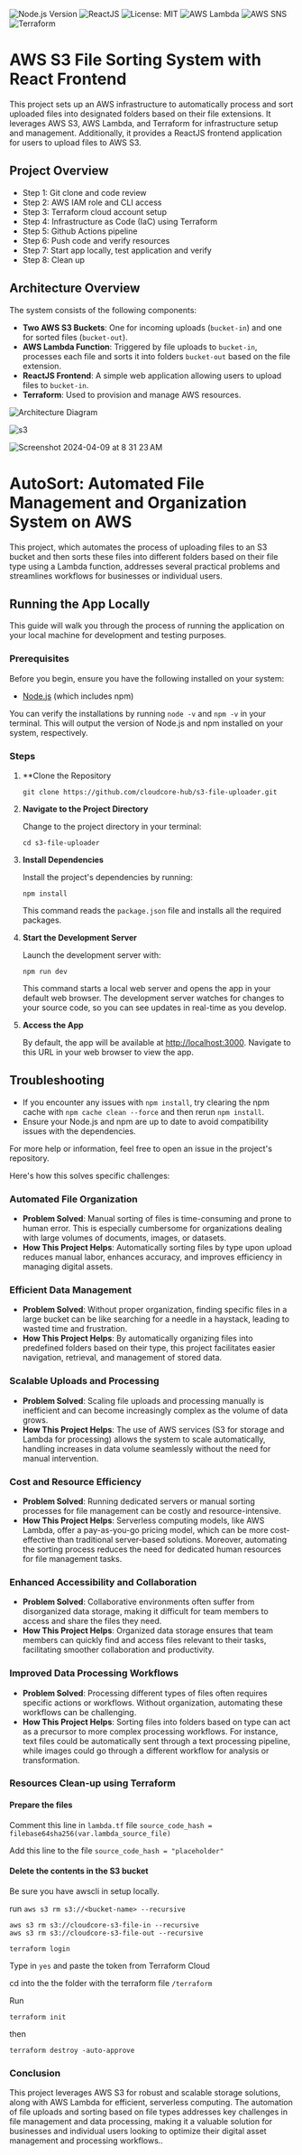 ![Node.js Version](https://img.shields.io/badge/node.js-v20.0-green.svg)
![ReactJS](https://img.shields.io/badge/ReactJS-20232A?logo=react)
![License: MIT](https://img.shields.io/badge/License-MIT-yellow.svg)
![AWS Lambda](https://img.shields.io/badge/AWS-Lambda-ff9900)
![AWS SNS](https://img.shields.io/badge/AWS-SNS-orange)
![Terraform](https://img.shields.io/badge/Terraform-7B42BC?logo=terraform&logoColor=white)


# AWS S3 File Sorting System with React Frontend

This project sets up an AWS infrastructure to automatically process and sort uploaded files into designated folders based on their file extensions. It leverages AWS S3, AWS Lambda, and Terraform for infrastructure setup and management. Additionally, it provides a ReactJS frontend application for users to upload files to AWS S3.


## Project Overview
- Step 1: Git clone and code review
- Step 2: AWS IAM role and CLI access
- Step 3: Terraform cloud account setup 
- Step 4: Infrastructure as Code (IaC) using Terraform 
- Step 5: Github Actions pipeline
- Step 6: Push code and verify resources
- Step 7: Start app locally, test application and verify
- Step 8: Clean up 


## Architecture Overview

The system consists of the following components:
- **Two AWS S3 Buckets**: One for incoming uploads (`bucket-in`) and one for sorted files (`bucket-out`).
- **AWS Lambda Function**: Triggered by file uploads to `bucket-in`, processes each file and sorts it into folders `bucket-out` based on the file extension.
- **ReactJS Frontend**: A simple web application allowing users to upload files to `bucket-in`.
- **Terraform**: Used to provision and manage AWS resources.

![Architecture Diagram](link-to-diagram-if-available)

![s3](https://github.com/cloudcore-hub/s3-file-uploader/assets/88560609/9a8df75f-5da5-4d0a-9702-e804a217c0c4)


![Screenshot 2024-04-09 at 8 31 23 AM](https://github.com/cloudcore-hub/s3-file-uploader/assets/88560609/3425a32c-2281-4383-b4c8-04511d5ab033)


# AutoSort: Automated File Management and Organization System on AWS
This project, which automates the process of uploading files to an S3 bucket and then sorts these files into different folders based on their file type using a Lambda function, addresses several practical problems and streamlines workflows for businesses or individual users. 


## Running the App Locally

This guide will walk you through the process of running the application on your local machine for development and testing purposes.

### Prerequisites

Before you begin, ensure you have the following installed on your system:
- [Node.js](https://nodejs.org/) (which includes npm)

You can verify the installations by running `node -v` and `npm -v` in your terminal. This will output the version of Node.js and npm installed on your system, respectively.

### Steps

1. **Clone the Repository 


   ```
   git clone https://github.com/cloudcore-hub/s3-file-uploader.git
   ```

2. **Navigate to the Project Directory**

   Change to the project directory in your terminal:

   ```
   cd s3-file-uploader
   ```


3. **Install Dependencies**

   Install the project's dependencies by running:

   ```
   npm install
   ```

   This command reads the `package.json` file and installs all the required packages.

4. **Start the Development Server**

   Launch the development server with:

   ```
   npm run dev
   ```

   This command starts a local web server and opens the app in your default web browser. The development server watches for changes to your source code, so you can see updates in real-time as you develop.

5. **Access the App**

   By default, the app will be available at [http://localhost:3000](http://localhost:3000). Navigate to this URL in your web browser to view the app.

## Troubleshooting

- If you encounter any issues with `npm install`, try clearing the npm cache with `npm cache clean --force` and then rerun `npm install`.
- Ensure your Node.js and npm are up to date to avoid compatibility issues with the dependencies.

For more help or information, feel free to open an issue in the project's repository.


Here's how this solves specific challenges:

### Automated File Organization

- **Problem Solved**: Manual sorting of files is time-consuming and prone to human error. This is especially cumbersome for organizations dealing with large volumes of documents, images, or datasets.
- **How This Project Helps**: Automatically sorting files by type upon upload reduces manual labor, enhances accuracy, and improves efficiency in managing digital assets.

### Efficient Data Management

- **Problem Solved**: Without proper organization, finding specific files in a large bucket can be like searching for a needle in a haystack, leading to wasted time and frustration.
- **How This Project Helps**: By automatically organizing files into predefined folders based on their type, this project facilitates easier navigation, retrieval, and management of stored data.

### Scalable Uploads and Processing

- **Problem Solved**: Scaling file uploads and processing manually is inefficient and can become increasingly complex as the volume of data grows.
- **How This Project Helps**: The use of AWS services (S3 for storage and Lambda for processing) allows the system to scale automatically, handling increases in data volume seamlessly without the need for manual intervention.

### Cost and Resource Efficiency

- **Problem Solved**: Running dedicated servers or manual sorting processes for file management can be costly and resource-intensive.
- **How This Project Helps**: Serverless computing models, like AWS Lambda, offer a pay-as-you-go pricing model, which can be more cost-effective than traditional server-based solutions. Moreover, automating the sorting process reduces the need for dedicated human resources for file management tasks.

### Enhanced Accessibility and Collaboration

- **Problem Solved**: Collaborative environments often suffer from disorganized data storage, making it difficult for team members to access and share the files they need.
- **How This Project Helps**: Organized data storage ensures that team members can quickly find and access files relevant to their tasks, facilitating smoother collaboration and productivity.

### Improved Data Processing Workflows

- **Problem Solved**: Processing different types of files often requires specific actions or workflows. Without organization, automating these workflows can be challenging.
- **How This Project Helps**: Sorting files into folders based on type can act as a precursor to more complex processing workflows. For instance, text files could be automatically sent through a text processing pipeline, while images could go through a different workflow for analysis or transformation.


### Resources Clean-up using Terraform

#### Prepare the files

Comment this line in `lambda.tf` file 
`source_code_hash = filebase64sha256(var.lambda_source_file)`

Add this line to the file 
`source_code_hash = "placeholder"`

#### Delete the contents in the S3 bucket  

Be sure you have awscli in setup locally.

run `aws s3 rm s3://<bucket-name> --recursive`
```
aws s3 rm s3://cloudcore-s3-file-in --recursive
aws s3 rm s3://cloudcore-s3-file-out --recursive
```

```
terraform login
```
 Type in `yes` and paste the token from Terraform Cloud

 cd into the the folder with the terraform file `/terraform`

 Run 
 ```
 terraform init
 ```

then 

```
terraform destroy -auto-approve
```


### Conclusion

This project leverages AWS S3 for robust and scalable storage solutions, along with AWS Lambda for efficient, serverless computing. The automation of file uploads and sorting based on file types addresses key challenges in file management and data processing, making it a valuable solution for businesses and individual users looking to optimize their digital asset management and processing workflows..
